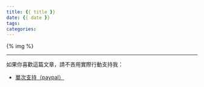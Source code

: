 ```yaml
---
title: {{ title }}
date: {{ date }}
tags:
categories:
---
```


{% img  %}

<!--more-->

---

如果你喜歡這篇文章，請不吝用實際行動支持我：

* [<i class="fab fa-paypal"></i> 單次支持（paypal）](https://paypal.me/wayne930242)